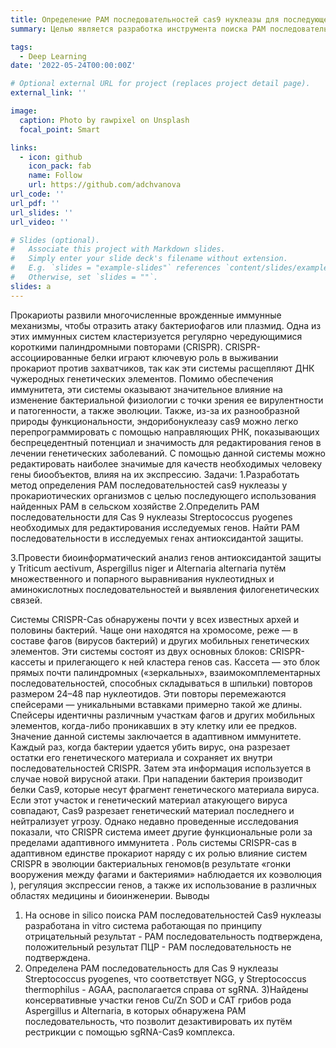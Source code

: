 ```yaml
---
title: Определение PAM последовательностей cas9 нуклеазы для последующего создания инструмента редактирования генов биообъектов для агропромышленного комплекса
summary: Целью является разработка инструмента поиска РАМ последовательностей для Cas 9 нуклеаз на примере Streptococcus sp и найти  консервативные участки с РАМ последовательнастями Cas 9 нуклеазы  генов САТ и Cu/Zn SOD Aspergillus sp и Alternaria sp

tags:
  - Deep Learning
date: '2022-05-24T00:00:00Z'

# Optional external URL for project (replaces project detail page).
external_link: ''

image:
  caption: Photo by rawpixel on Unsplash
  focal_point: Smart

links:
  - icon: github
    icon_pack: fab
    name: Follow
    url: https://github.com/adchvanova
url_code: ''
url_pdf: ''
url_slides: ''
url_video: ''

# Slides (optional).
#   Associate this project with Markdown slides.
#   Simply enter your slide deck's filename without extension.
#   E.g. `slides = "example-slides"` references `content/slides/example-slides.md`.
#   Otherwise, set `slides = ""`.
slides: a
---
```


Прокариоты развили многочисленные врожденные иммунные механизмы, чтобы отразить атаку бактериофагов или плазмид. Одна из этих иммунных систем кластеризуется регулярно чередующимися короткими палиндромными повторами (CRISPR). CRISPR-ассоциированные белки играют ключевую роль в выживании прокариот против захватчиков, так как эти системы расщепляют ДНК чужеродных генетических элементов. Помимо обеспечения иммунитета, эти системы оказывают значительное влияние на изменение бактериальной физиологии с точки зрения ее вирулентности и патогенности, а также эволюции. Также, из-за их разнообразной природы функциональности, эндорибонуклеазу cas9 можно легко перепрограммировать с помощью направляющих РНК, показывающих беспрецедентный потенциал и значимость для редактирования генов в лечении генетических заболеваний. С помощью данной системы можно редактировать наиболее значимые для качеств необходимых человеку гены биообъектов, влияя на их экспрессию. 
Задачи:
1.Разработать метод определения PAM последовательностей cas9  нуклеазы у прокариотических организмов с целью последующего использования найденных РАМ в сельском хозяйстве
2.Определить РАМ последовательности для Cas 9 нуклеазы Streptococcus pyogenes необходимых для редактирования исследуемых генов. Найти РАМ последовательности в исследуемых генах антиоксидантой защиты.

3.Провести биоинформатический анализ генов антиоксидантой защиты у Triticum aectivum, Aspergillus niger и Alternaria alternaria путём множественного и попарного выравнивания нуклеотидных и аминокислотных последовательностей и выявления филогенетических связей.

Системы CRISPR-Cas обнаружены почти у всех известных архей и половины бактерий. Чаще они находятся на хромосоме, реже — в составе фагов (вирусов бактерий) и других мобильных генетических элементов. Эти системы состоят из двух основных блоков: CRISPR-кассеты и прилегающего к ней кластера генов cas. Кассета — это блок прямых почти палиндромных («зеркальных», взаимокомплементарных последовательностей, способных складываться в шпильки) повторов размером 24–48 пар нуклеотидов. Эти повторы перемежаются спейсерами — уникальными вставками примерно такой же длины. Спейсеры идентичны различным участкам фагов и других мобильных элементов, когда-либо проникавших в эту клетку или ее предков.
Значение данной системы заключается в адаптивном иммунитете. Каждый раз, когда бактерии удается убить вирус, она разрезает остатки его генетического материала и сохраняет их внутри последовательностей CRISPR. Затем эта информация используется в случае новой вирусной атаки. При нападении бактерия производит белки Cas9, которые несут фрагмент генетического материала вируса. Если этот участок и генетический материал атакующего вируса совпадают, Cas9 разрезает генетический материал последнего и нейтрализует угрозу.
Однако недавно проведенные исследования показали, что CRISPR система имеет другие функциональные роли за пределами адаптивного иммунитета . Роль системы CRISPR-cas в адаптивном единстве прокариот наряду с их ролью влияние систем CRISPR в эволюции бактериальных геномов(в результате «гонки вооружения между фагами и бактериями» наблюдается их коэволюция ), регуляция экспрессии генов, а также их использование в различных областях медицины и биоинженерии. 
Выводы
1) На основе in silico поиска РАМ последовательностей Cas9 нуклеазы разработана in vitro система работающая по принципу отрицательный результат - РАМ последовательность подтверждена, положительный результат ПЦР - РАМ последовательность не подтверждена.
2) Определена РАМ последовательность для Cas 9 нуклеазы Streptococcus pyogenes, что соответствует NGG, у Streptococcus thermophilus - AGAA, располагается справа от sgRNA. 
3)Найдены консервативные участки генов Cu/Zn SOD и САТ грибов рода Aspergillus и Alternaria, в которых обнаружена РАМ последовательность, что позволит дезактивировать их путём рестрикции с помощью sgRNA-Cas9 комплекса.
